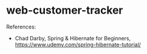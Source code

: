 # web-customer-tracker

References:

- Chad Darby, Spring & Hibernate for Beginners, https://www.udemy.com/spring-hibernate-tutorial/
